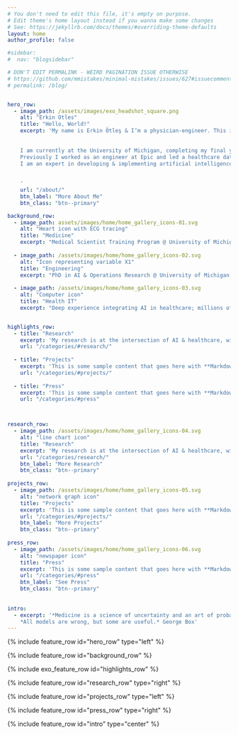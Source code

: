 ```yaml
---
# You don't need to edit this file, it's empty on purpose.
# Edit theme's home layout instead if you wanna make some changes
# See: https://jekyllrb.com/docs/themes/#overriding-theme-defaults
layout: home
author_profile: false

#sidebar:
#  nav: "blogsidebar"

# DON'T EDIT PERMALINK - WEIRD PAGINATION ISSUE OTHERWISE
# https://github.com/mmistakes/minimal-mistakes/issues/627#issuecomment-536759630
# permalink: /blog/


hero_row:
  - image_path: /assets/images/exo_headshot_square.png
    alt: "Erkin Otles"
    title: "Hello, World!"
    excerpt: 'My name is Erkin Ötleş & I’m a physician-engineer. This is my website focused on engineering & medicine.
    
    
    I am currently at the University of Michigan, completing my final year of combined MD-PhD training.
    Previously I worked as an engineer at Epic and led a healthcare data science team.
    I am an expert in developing & implementing artificial intelligence tools in healthcare.
    
    
    '
    url: "/about/"
    btn_label: "More About Me"
    btn_class: "btn--primary"

background_row:
  - image_path: assets/images/home/home_gallery_icons-01.svg
    alt: "Heart icon with ECG tracing"
    title: "Medicine"
    excerpt: "Medical Scientist Training Program @ University of Michigan Medical School. MD expected May '24."
    
  - image_path: /assets/images/home/home_gallery_icons-02.svg
    alt: "Icon representing variable X1"
    title: "Engineering"
    excerpt: "PhD in AI & Operations Research @ University of Michigan College of Engineering. Defended August '22."
    
  - image_path: /assets/images/home/home_gallery_icons-03.svg
    alt: "Computer icon"
    title: "Health IT"
    excerpt: "Deep experience integrating AI in healthcare; millions of predictions on patients. Ex-Epic engineer."


highlights_row:
  - title: "Research"
    excerpt: 'My research is at the intersection of AI & healthcare, with a focus on the interface between clinical workflows and predictive models. I utilize methods from the domains of clinical informatics, machine learning, and operations research. My work spans the healthcare AI lifecycle with projects advancing from model development/evaluation, technical integration, and connection with clinical workflows.'
    url: "/categories/#research/"
    
  - title: "Projects"
    excerpt: 'This is some sample content that goes here with **Markdown** formatting. Centered with `type="center"`'
    url: "/categories/#projects/"
    
  - title: "Press"
    excerpt: 'This is some sample content that goes here with **Markdown** formatting. Centered with `type="center"`'
    url: "/categories/#press"



research_row:
  - image_path: /assets/images/home/home_gallery_icons-04.svg
    alt: "line chart icon"
    title: "Research"
    excerpt: 'My research is at the intersection of AI & healthcare, with a focus on the interface between clinical workflows and predictive models. I utilize methods from the domains of clinical informatics, machine learning, and operations research. My work spans the healthcare AI lifecycle with projects advancing from model development/evaluation, technical integration, and connection with clinical workflows.'
    url: "/categories/research/"
    btn_label: "More Research"
    btn_class: "btn--primary"
    
projects_row:
  - image_path: /assets/images/home/home_gallery_icons-05.svg
    alt: "network graph icon"
    title: "Projects"
    excerpt: 'This is some sample content that goes here with **Markdown** formatting. Centered with `type="center"`'
    url: "/categories/#projects/"
    btn_label: "More Projects"
    btn_class: "btn--primary"
    
press_row:
  - image_path: /assets/images/home/home_gallery_icons-06.svg
    alt: "newspaper icon"
    title: "Press"
    excerpt: 'This is some sample content that goes here with **Markdown** formatting. Centered with `type="center"`'
    url: "/categories/#press"
    btn_label: "See Press"
    btn_class: "btn--primary"
    
    
intro: 
  - excerpt: '*Medicine is a science of uncertainty and an art of probability.* William Osler<br> 
    *All models are wrong, but some are useful.* George Box'
---
```



{% include feature_row id="hero_row" type="left" %}

{% include feature_row id="background_row" %}

{% include exo_feature_row id="highlights_row" %}

{% include feature_row id="research_row" type="right" %}

{% include feature_row id="projects_row" type="left" %}

{% include feature_row id="press_row" type="right" %}



{% include feature_row id="intro" type="center" %}
